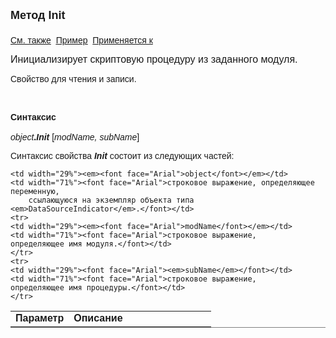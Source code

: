 <html>
<head>
<title>Метод Init</title>
<style type="text/css">
.auto-style3 {
	font-family: Arial;
}
</style>
</head>

<body>

<p><strong><font size="4" face="Arial">Метод Init<br>
<br>
</font></strong><font face="Arial"><a href="../DataSourceIndicator.html">См. также</a>&nbsp;
<u><a href="../../Examples/E_DataSourceIndicator.html">Пример</a></u>&nbsp; <a href="../DataSourceIndicator.html">Применяется к</a></font></p>

<p><font size="3" face="Arial"><span lang="ru"><font face="Arial">Инициализирует 
    скриптовую процедуру из заданного модуля</font>.</span></font></p>

<p><font face="Arial">Свойство для чтения и записи.</font></p>

<p class="label">&nbsp;</p>

<p class="label"><font face="Arial"><b>Синтаксис<br>
<br>
</b><em>object</em><strong>.<em>Init </em></strong>[<em>modName, subName</em>]&nbsp;</font></p>

<p><font face="Arial">Синтаксис свойства <strong><em>Init</em></strong>
состоит из следующих частей:</font></p>

<table border="1" cellPadding="5" cols="2" frame="below" rules="rows">
<TBODY>
  <tr vAlign="top">
    <td class="label" width="29%"><font face="Arial"><b>Параметр</b></font></td>
    <td class="label" width="71%"><font face="Arial"><strong>Описание</strong></font></td>
  </tr>
    
    <td width="29%"><em><font face="Arial">object</font></em></td>
    <td width="71%"><font face="Arial">строковое выражение, определяющее переменную, 
        ссылающуюся на экземпляр объекта типа <em>DataSourceIndicator</em>.</font></td>
    <tr>
    <td width="29%"><em><font face="Arial">modName</font></em></td>
    <td width="71%"><font face="Arial">строковое выражение, 
	определяющее имя модуля.</font></td>
    </tr>
    <tr>
    <td width="29%"><font face="Arial"><em>subName</em></font></td>
    <td width="71%"><font face="Arial">строковое выражение, 
	определяющее имя процедуры.</font></td>
    </tr>
</TBODY>
</table>

</body>
</html>
